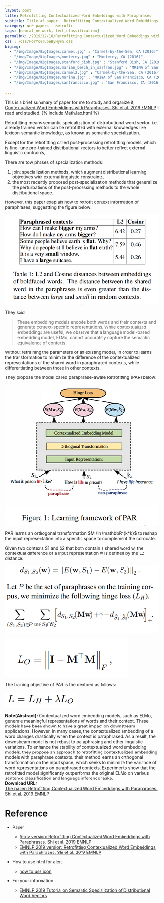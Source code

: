 ```yaml
---
layout: post
title: Retrofitting Contextualized Word Embeddings with Paraphrases
subtitle: Title of paper - Retrofitting Contextualized Word Embeddings with Paraphrases
category: NLP papers - Retrofit
tags: [neural_network, text_classification]
permalink: /2019/12/10/Retrofitting_Contextualized_Word_Embeddings_with_Paraphrases/
css : /css/ForYouTubeByHyun.css
bigimg: 
  - "/img/Image/BigImages/carmel.jpg" : "Carmel-by-the-Sea, CA (2016)"
  - "/img/Image/BigImages/monterey.jpg" : "Monterey, CA (2016)"
  - "/img/Image/BigImages/stanford_dish.jpg" : "Stanford Dish, CA (2016)"
  - "/img/Image/BigImages/marian_beach_in_sanfran.jpg" : "MRINA of San Francisco, CA (2016)"
  - "/img/Image/BigImages/carmel2.jpg" : "Carmel-by-the-Sea, CA (2016)"
  - "/img/Image/BigImages/marina.jpg" : "MRINA of San Francisco, CA (2016)"
  - "/img/Image/BigImages/sanfrancisco.jpg" : "San Francisco, CA (2016)"
  
---
```


This is a brief summary of paper for me to study and organize it, [Contextualized Word Embeddings with Paraphrases. Shi et al. 2019 EMNLP](https://www.aclweb.org/anthology/D19-1113/) I read and studied. 
{% include MathJax.html %}

Retrofitting means semantic speicalization of distrobutional word vector. i.e. already trained vector can be retrofitted with external knowledges like lexicon-semantic knowledge, as known as semantic specialization. 

Except for the retrofitting called post-processing retrofitting models, which is fine-tune pre-trained distributional vectors to better reflect external linguistic contraints, 

There are tow phases of specialization methods:

1) joint specialization methods, which augment distributional learning objectives with external linguistic constraints, 
2) the most recently proposed post-specialization methods that generalize the perturbations of the post-processing methods to the whole distributional space.

However, this paper exaplain how to retrofit context information of paraphrases, suggestting the figure below:

![Shi et al. 2019 EMNLP](img/Image/NaturalLanguageProcessing/NLPLabs/Paper_Investigation/Retrofit/2019-12-10-Retrofitting_Contextualized_Word_Embeddings_with_Paraphrases/Retrofit_1.PNG)

They said 

>  These embedding models encode both words and their contexts and generate context-specific representations. While contextualized embeddings are useful, we observe that a language model-based embedding model, ELMo, cannot accurately capture the semantic equivalence of contexts. 

Without retraining the parameters of an existing model, In order to learns the transformation to minimize the difference of the contextualized representations of the shared word in paraphrased contexts, while differentiating between those in other contexts.

They propose the model called paraphrase-aware Retrofitting (PAR) below:

![Shi et al. 2019 EMNLP](img/Image/NaturalLanguageProcessing/NLPLabs/Paper_Investigation/Retrofit/2019-12-10-Retrofitting_Contextualized_Word_Embeddings_with_Paraphrases/Retrofit_2.PNG)

PAR learns an orthogonal transformation $M \in \mathbbR^{k*k}$ to reshap the input representation into a specific space to complement the collocate.

Given two contexts S1 and S2 that both contain a shared word w, the contextual difference of a input representation w is defined by the L2 distance:

![Shi et al. 2019 EMNLP](img/Image/NaturalLanguageProcessing/NLPLabs/Paper_Investigation/Retrofit/2019-12-10-Retrofitting_Contextualized_Word_Embeddings_with_Paraphrases/Retrofit_3.PNG)

![Shi et al. 2019 EMNLP](img/Image/NaturalLanguageProcessing/NLPLabs/Paper_Investigation/Retrofit/2019-12-10-Retrofitting_Contextualized_Word_Embeddings_with_Paraphrases/Retrofit_4.PNG)

The training objective of PAR is the dentoed as follows:

![Shi et al. 2019 EMNLP](img/Image/NaturalLanguageProcessing/NLPLabs/Paper_Investigation/Retrofit/2019-12-10-Retrofitting_Contextualized_Word_Embeddings_with_Paraphrases/Retrofit_5.PNG)


<div class="alert alert-info" role="alert"><i class="fa fa-info-circle"></i> <b>Note(Abstract): </b>
Contextualized word embedding models, such as ELMo, generate meaningful representations of words and their context. These models have been shown to have a great impact on downstream applications. However, in many cases, the contextualized embedding of a word changes drastically when the context is paraphrased. As a result, the downstream model is not robust to paraphrasing and other linguistic variations. To enhance the stability of contextualized word embedding models, they propose an approach to retrofitting contextualized embedding models with paraphrase contexts. their method learns an orthogonal transformation on the input space, which seeks to minimize the variance of word representations on paraphrased contexts. Experiments show that the retrofitted model significantly outperforms the original ELMo on various sentence classification and language inference tasks.
</div>
    
<div class="alert alert-success" role="alert"><i class="fa fa-paperclip fa-lg"></i> <b>Download URL: </b><br>
  <a href="https://www.aclweb.org/anthology/D19-1113/">The paper: Retrofitting Contextualized Word Embeddings with Paraphrases. Shi et al. 2019 EMNLP</a>
</div>

# Reference 

- Paper 
  - [Arxiv version: Retrofitting Contextualized Word Embeddings with Paraphrases. Shi et al. 2019 EMNLP](https://arxiv.org/abs/1909.09700)
  - [EMNLP 2019 version: Retrofitting Contextualized Word Embeddings with Paraphrases. Shi et al. 2019 EMNLP](https://www.aclweb.org/anthology/D19-1113/)
  
- How to use html for alert
  - [how to use icon](http://idratherbewriting.com/documentation-theme-jekyll/mydoc_icons.html)
    
- For your information
  - [EMNLP 2019 Tutorial on Semantic Specialization of Distributional Word Vectors](https://www.emnlp-ijcnlp2019.org/program/tutorials/)
  




























